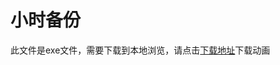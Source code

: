 # 小时备份

此文件是exe文件，需要下载到本地浏览，请点击[下载地址](http://resource.3cwdb.com/kailong-donghua/%E6%95%B0%E6%8D%AE%E5%A4%87%E4%BB%BD_1%E6%AF%8F%E5%B0%8F%E6%97%B6.exe)下载动画

